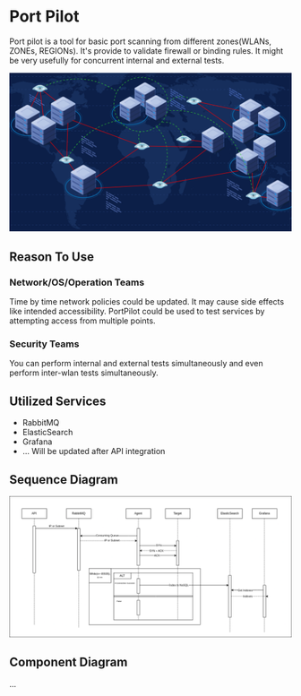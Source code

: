 # Port Pilot
Port pilot is a tool for basic port scanning from different zones(WLANs, ZONEs, REGIONs). It's provide to validate firewall or binding rules. It might be very usefully for concurrent internal and external tests.
<center><img src="./Docs/view.png" alt="drawing" width="550"/></center>

## Reason To Use
### Network/OS/Operation Teams
Time by time network policies could be updated. It may cause side effects like intended accessibility. PortPilot could be used to test services by attempting access from multiple points.
### Security Teams
You can perform internal and external tests simultaneously and even perform inter-wlan tests simultaneously.

## Utilized Services
 * RabbitMQ
 * ElasticSearch
 * Grafana
 * ... Will be updated after API integration

## Sequence Diagram
<img src="Docs/Sequence.png">

## Component Diagram
...
